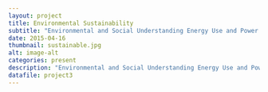 ```yaml
---
layout: project
title: Environmental Sustainability
subtitle: "Environmental and Social Understanding Energy Use and Power Relationships in Low-Income Communities. Environmental and Social SustainabilityUnderstanding Ways to Reduce Household Energy Consumption by Supporting Dynamic Households and Disconnected Communities. Motivating Environmentally Sustainable Behaviors"
date: 2015-04-16
thumbnail: sustainable.jpg
alt: image-alt
categories: present
description: "Environmental and Social Understanding Energy Use and Power Relationships in Low-Income Communities. Environmental and Social SustainabilityUnderstanding Ways to Reduce Household Energy Consumption by Supporting Dynamic Households and Disconnected Communities. Motivating Environmentally Sustainable Behaviors"
datafile: project3
---
```

